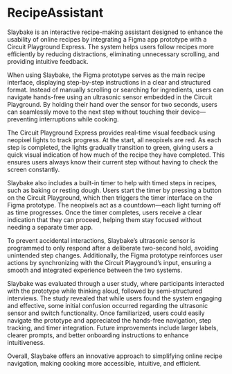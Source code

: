 # RecipeAssistant
Slaybake is an interactive recipe-making assistant designed to enhance the usability of online recipes by integrating a Figma app prototype with a Circuit Playground Express. The system helps users follow recipes more efficiently by reducing distractions, eliminating unnecessary scrolling, and providing intuitive feedback.

When using Slaybake, the Figma prototype serves as the main recipe interface, displaying step-by-step instructions in a clear and structured format. Instead of manually scrolling or searching for ingredients, users can navigate hands-free using an ultrasonic sensor embedded in the Circuit Playground. By holding their hand over the sensor for two seconds, users can seamlessly move to the next step without touching their device—preventing interruptions while cooking.

The Circuit Playground Express provides real-time visual feedback using neopixel lights to track progress. At the start, all neopixels are red. As each step is completed, the lights gradually transition to green, giving users a quick visual indication of how much of the recipe they have completed. This ensures users always know their current step without having to check the screen constantly.

Slaybake also includes a built-in timer to help with timed steps in recipes, such as baking or resting dough. Users start the timer by pressing a button on the Circuit Playground, which then triggers the timer interface on the Figma prototype. The neopixels act as a countdown—each light turning off as time progresses. Once the timer completes, users receive a clear indication that they can proceed, helping them stay focused without needing a separate timer app.

To prevent accidental interactions, Slaybake’s ultrasonic sensor is programmed to only respond after a deliberate two-second hold, avoiding unintended step changes. Additionally, the Figma prototype reinforces user actions by synchronizing with the Circuit Playground’s input, ensuring a smooth and integrated experience between the two systems.

Slaybake was evaluated through a user study, where participants interacted with the prototype while thinking aloud, followed by semi-structured interviews. The study revealed that while users found the system engaging and effective, some initial confusion occurred regarding the ultrasonic sensor and switch functionality. Once familiarized, users could easily navigate the prototype and appreciated the hands-free navigation, step tracking, and timer integration. Future improvements include larger labels, clearer prompts, and better onboarding instructions to enhance intuitiveness.

Overall, Slaybake offers an innovative approach to simplifying online recipe navigation, making cooking more accessible, intuitive, and efficient.
